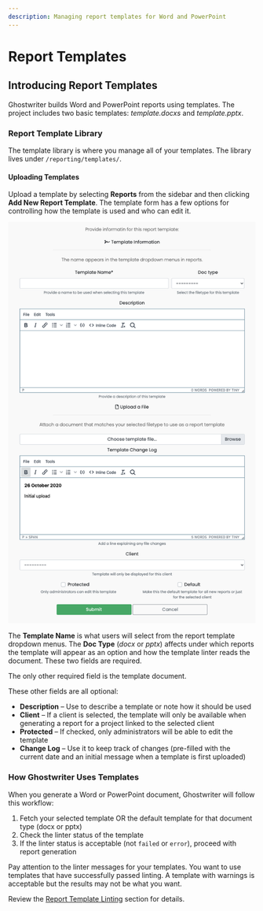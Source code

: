 ```yaml
---
description: Managing report templates for Word and PowerPoint
---
```


# Report Templates

## Introducing Report Templates

Ghostwriter builds Word and PowerPoint reports using templates. The project includes two basic templates: _template.docxs_ and _template.pptx_.

### Report Template Library

The template library is where you manage all of your templates. The library lives under `/reporting/templates/`.

#### Uploading Templates

Upload a template by selecting **Reports** from the sidebar and then clicking **Add New Report Template**. The template form has a few options for controlling how the template is used and who can edit it.

![The Report Template Form](<../../../.gitbook/assets/image (15).png>)

The **Template Name** is what users will select from the report template dropdown menus. The **Doc Type** (_docx_ or _pptx_) affects under which reports the template will appear as an option and how the template linter reads the document. These two fields are required.

The only other required field is the template document.

These other fields are all optional:

* **Description** – Use to describe a template or note how it should be used
* **Client** – If a client is selected, the template will only be available when generating a report for a project linked to the selected client
* **Protected** – If checked, only administrators will be able to edit the template
* **Change Log** – Use it to keep track of changes (pre-filled with the current date and an initial message when a template is first uploaded)

### How Ghostwriter Uses Templates

When you generate a Word or PowerPoint document, Ghostwriter will follow this workflow:

1. Fetch your selected template OR the default template for that document type (docx or pptx)
2. Check the linter status of the template
3. If the linter status is acceptable (not `failed` or `error`), proceed with report generation

Pay attention to the linter messages for your templates. You want to use templates that have successfully passed linting. A template with warnings is acceptable but the results may not be what you want.

Review the [Report Template Linting](report-template-linting.md) section for details.
